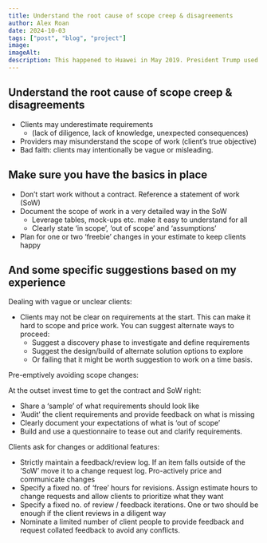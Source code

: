```yaml
---
title: Understand the root cause of scope creep & disagreements
author: Alex Roan
date: 2024-10-03
tags: ["post", "blog", "project"]
image:
imageAlt:
description: This happened to Huawei in May 2019. President Trump used an executive order to block Huawei from transacting for information or communications technology with US organisations. An obvious impact for Huawei's mobile handset business was the loss of access to Google's android platform and services. Less obvious was the loss of access to Oracle's ERP software. The impact of this may have been bigger.
---
```


## Understand the root cause of scope creep & disagreements

- Clients may underestimate requirements
  - (lack of diligence, lack of knowledge, unexpected consequences)
- Providers may misunderstand the scope of work (client’s true objective)
- Bad faith: clients may intentionally  be vague or misleading.

## Make sure you have the basics in place

- Don’t start work without a contract. Reference a statement of work (SoW)
- Document the scope of work in a very detailed way in the SoW
  - Leverage tables, mock-ups etc. make it easy to understand for all
  - Clearly state ‘in scope’, ‘out of scope’  and ‘assumptions’
- Plan for one or two ‘freebie’ changes in your estimate to keep clients happy

## And some specific suggestions based on my experience

Dealing with vague or unclear clients:

- Clients may not be clear on requirements at the start. This can make it hard to scope and price work. You can suggest alternate ways to proceed:
  - Suggest a discovery phase to investigate and define requirements
  - Suggest the design/build of alternate solution options to explore
  - Or failing that it might be worth suggestion to work on a time basis.

Pre-emptively avoiding scope changes:

At the outset invest time to get the contract and SoW right:

- Share a ‘sample’ of what requirements should look like
- ‘Audit’ the client requirements and provide feedback on what is missing
- Clearly document your expectations of what is ‘out of scope’
- Build and use a questionnaire to tease out and clarify requirements.

Clients ask for changes or additional features:

- Strictly maintain a feedback/review log. If an item falls outside of the ’SoW’ move it to a change request log. Pro-actively price and communicate changes
- Specify a fixed no. of ‘free’ hours for revisions. Assign estimate hours to change requests and allow clients to prioritize what they want
- Specify a fixed no. of review / feedback iterations. One or two should be enough if the client reviews in a diligent way
- Nominate a limited number of client people to provide feedback and request collated feedback to avoid any conflicts.
